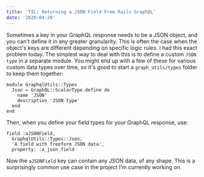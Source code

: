 ```yaml
---
title: 'TIL: Returning a JSON Field From Rails GraphQL'
date: '2020-04-28'
---
```


Sometimes a key in your GraphQL response needs to be a JSON object, and you can't define it in any greater granularity. This is often the case when the object's keys are different depending on specific logic rules. I had this exact problem today. The simplest way to deal with this is to define a custom `JSON type` in a separate module. You might end up with a few of these for various custom data types over time, so it's good to start a `graph_utils/types` folder to keep them together:

```
module GraphqlUtils::Types
  Json = GraphQL::ScalarType.define do
    name 'JSON'
    description 'JSON type'
  end
end
```

Then, when you define your field types for your GraphQL response, use:

```
field :aJSONField,
  GraphqlUtils::Types::Json,
  'A field with freeform JSON data',
  property: :a_json_field
```

Now the `aJSONField` key can contain any JSON data, of any shape. This is a surprisingly common use case in the project I'm currently working on.
